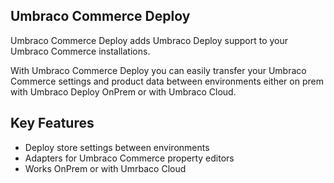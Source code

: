 ## Umbraco Commerce Deploy

Umbraco Commerce Deploy adds Umbraco Deploy support to your Umbraco Commerce installations.

With Umbraco Commerce Deploy you can easily transfer your Umbraco Commerce settings and product data between environments either on prem with Umbraco Deploy OnPrem or with Umbraco Cloud.

## Key Features

* Deploy store settings between environments
* Adapters for Umbraco Commerce property editors
* Works OnPrem or with Umrbaco Cloud